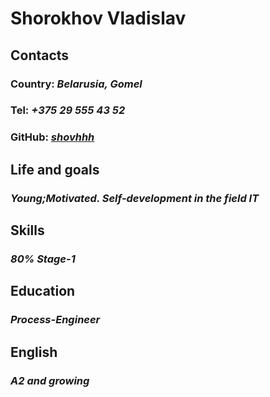 
# Shorokhov Vladislav
## Contacts
### Country: _Belarusia, Gomel_
### Tel: _+375 29 555 43 52_
### GitHub: _[shovhhh](https://github.com/shovhhh)_
## Life and goals
### _Young;Motivated. Self-development in the field IT_
## Skills
### _80% Stage-1_
## Education
### _Process-Engineer_
## English
### _A2 and growing_
